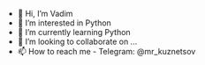 - 👋 Hi, I’m Vadim
- 👀 I’m interested in Python
- 🌱 I’m currently learning Python
- 💞️ I’m looking to collaborate on ...
- 📫 How to reach me - Telegram: @mr_kuznetsov

<!---
vkuznetsov83/vkuznetsov83 is a ✨ special ✨ repository because its `README.md` (this file) appears on your GitHub profile.
You can click the Preview link to take a look at your changes.
--->
